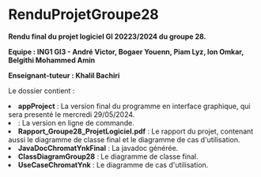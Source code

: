 # RenduProjetGroupe28
<b>Rendu final du projet logiciel GI 20223/2024 du groupe 28.</b>
<p><b>Equipe : ING1 GI3 - André Victor, Bogaer Youenn, Piam Lyz, Ion Omkar, Belgithi Mohammed Amin</b></p>
<p><b>Enseignant-tuteur : Khalil Bachiri</b></p>

<p>Le dossier contient :
        <li><b>appProject</b> : La version final du programme en interface graphique, qui sera presenté le mercredi 29/05/2024.</li>
        <li><b></b> : La version en ligne de commande.</li>
        <li><b>Rapport_Groupe28_ProjetLogiciel.pdf</b> : Le rapport du projet, contenant aussi le diagramme de classe final et le diagramme de cas d'utilisation.</li>
        <li><b>JavaDocChromatYnkFinal</b> : La javadoc générée.</li>
        <li><b>ClassDiagramGroup28</b> : Le diagramme de classe final.</li>
        <li><b>UseCaseChromatYnk</b> : Le diagramme de cas d'utilisation.</li>
</p>
